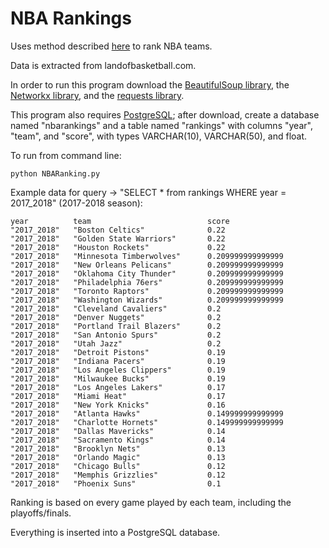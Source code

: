 # NBA Rankings

Uses method described [here](http://blog.biophysengr.net/2012/03/eigenbracket-2012-using-graph-theory-to.html) to rank NBA teams.

Data is extracted from landofbasketball.com.

In order to run this program download the [BeautifulSoup library](https://www.crummy.com/software/BeautifulSoup/?), the [Networkx library](https://networkx.github.io/documentation/latest/install.html), and the [requests library](http://docs.python-requests.org/en/master/user/install/).

This program also requires [PostgreSQL](https://www.postgresql.org/download/); after download, create a database named "nbarankings" and a table named "rankings" with columns "year", "team", and "score", with types VARCHAR(10), VARCHAR(50), and float.

To run from command line:
```
python NBARanking.py
```

Example data for query -> "SELECT * from rankings WHERE year = 2017_2018" (2017-2018 season):
```
year          team                          score    
"2017_2018"   "Boston Celtics"              0.22
"2017_2018"   "Golden State Warriors"       0.22
"2017_2018"   "Houston Rockets"             0.22
"2017_2018"   "Minnesota Timberwolves"      0.209999999999999
"2017_2018"   "New Orleans Pelicans"        0.209999999999999
"2017_2018"   "Oklahoma City Thunder"       0.209999999999999
"2017_2018"   "Philadelphia 76ers"          0.209999999999999
"2017_2018"   "Toronto Raptors"             0.209999999999999
"2017_2018"   "Washington Wizards"          0.209999999999999
"2017_2018"   "Cleveland Cavaliers"         0.2
"2017_2018"   "Denver Nuggets"              0.2
"2017_2018"   "Portland Trail Blazers"      0.2
"2017_2018"   "San Antonio Spurs"           0.2
"2017_2018"   "Utah Jazz"                   0.2
"2017_2018"   "Detroit Pistons"             0.19
"2017_2018"   "Indiana Pacers"              0.19
"2017_2018"   "Los Angeles Clippers"        0.19
"2017_2018"   "Milwaukee Bucks"             0.19
"2017_2018"   "Los Angeles Lakers"          0.17
"2017_2018"   "Miami Heat"                  0.17
"2017_2018"   "New York Knicks"             0.16
"2017_2018"   "Atlanta Hawks"               0.149999999999999
"2017_2018"   "Charlotte Hornets"           0.149999999999999
"2017_2018"   "Dallas Mavericks"            0.14
"2017_2018"   "Sacramento Kings"            0.14
"2017_2018"   "Brooklyn Nets"               0.13
"2017_2018"   "Orlando Magic"               0.13
"2017_2018"   "Chicago Bulls"               0.12
"2017_2018"   "Memphis Grizzlies"           0.12
"2017_2018"   "Phoenix Suns"                0.1

```

Ranking is based on every game played by each team, including the playoffs/finals.

Everything is inserted into a PostgreSQL database.
